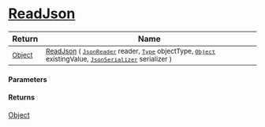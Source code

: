 # [ReadJson](./DistanceFunctionJsonConverter-100664154.md)



| Return | Name | 
| --- | --- | 
| <sub>[Object](https://docs.microsoft.com/en-us/dotnet/api/System.Object)</sub>| <sub>[ReadJson](./DistanceFunctionJsonConverter-100664154.md) ( [`JsonReader`](./DistanceFunctionJsonConverter-100664154.md) reader, [`Type`](https://docs.microsoft.com/en-us/dotnet/api/System.Type) objectType, [`Object`](https://docs.microsoft.com/en-us/dotnet/api/System.Object) existingValue, [`JsonSerializer`](./DistanceFunctionJsonConverter-100664154.md) serializer )</sub>| <br>


#### Parameters

#### Returns
[Object](https://docs.microsoft.com/en-us/dotnet/api/System.Object)<br>
